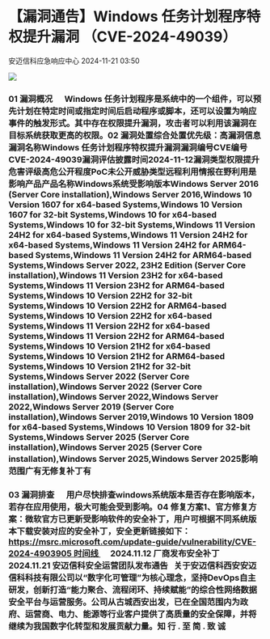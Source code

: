 #  【漏洞通告】Windows 任务计划程序特权提升漏洞 （CVE-2024-49039）   
 安迈信科应急响应中心   2024-11-21 03:50  
  
![](https://mmbiz.qpic.cn/mmbiz_png/tdibEPWdubQUgErMslSgzVibGKdSFkWPTbTgu83UTXdNYm7eOxRSmuNmOjUIxdicy73wTLufCMnbs6CAsc3uicJUcg/640?wx_fmt=png "")  
### 01 漏洞概况      Windows 任务计划程序是系统中的一个组件，可以预先计划在特定时间或指定时间后启动程序或脚本，还可以设置为响应事件的触发形式。其中存在权限提升漏洞，攻击者可以利用该漏洞在目标系统获取更高的权限。02 漏洞处置综合处置优先级：高漏洞信息漏洞名称Windows 任务计划程序特权提升漏洞漏洞编号CVE编号CVE-2024-49039‍漏洞评估披露时间2024-11-12漏洞类型权限提升危害评级高危公开程度PoC未公开威胁类型远程利用情报在野利用是影响产品产品名称Windows系统受影响版本Windows Server 2016 (Server Core installation),Windows Server 2016,Windows 10 Version 1607 for x64-based Systems,Windows 10 Version 1607 for 32-bit Systems,Windows 10 for x64-based Systems,Windows 10 for 32-bit Systems,Windows 11 Version 24H2 for x64-based Systems,Windows 11 Version 24H2 for x64-based Systems,Windows 11 Version 24H2 for ARM64-based Systems,Windows 11 Version 24H2 for ARM64-based Systems,Windows Server 2022, 23H2 Edition (Server Core installation),Windows 11 Version 23H2 for x64-based Systems,Windows 11 Version 23H2 for ARM64-based Systems,Windows 10 Version 22H2 for 32-bit Systems,Windows 10 Version 22H2 for ARM64-based Systems,Windows 10 Version 22H2 for x64-based Systems,Windows 11 Version 22H2 for x64-based Systems,Windows 11 Version 22H2 for ARM64-based Systems,Windows 10 Version 21H2 for x64-based Systems,Windows 10 Version 21H2 for ARM64-based Systems,Windows 10 Version 21H2 for 32-bit Systems,Windows Server 2022 (Server Core installation),Windows Server 2022 (Server Core installation),Windows Server 2022,Windows Server 2022,Windows Server 2019 (Server Core installation),Windows Server 2019,Windows 10 Version 1809 for x64-based Systems,Windows 10 Version 1809 for 32-bit Systems,Windows Server 2025 (Server Core installation),Windows Server 2025 (Server Core installation),Windows Server 2025,Windows Server 2025影响范围广有无修复补丁有  
### 03 漏洞排查      用户尽快排查windows系统版本是否存在影响版本，若存在应用使用，极大可能会受到影响。04 修复方案1、官方修复方案：微软官方已更新受影响软件的安全补丁，用户可根据不同系统版本下载安装对应的安全补丁，安全更新链接如下：https://msrc.microsoft.com/update-guide/vulnerability/CVE-2024-4903905 时间线      2024.11.12 厂商发布安全补丁      2024.11.21 安迈信科安全运营团队发布通告   关于安迈信科西安安迈信科科技有限公司以“数字化可管理”为核心理念，坚持DevOps自主研发，创新打造“能力聚合、流程闭环、持续赋能”的综合性网络数据安全平台与运营服务。公司从古城西安出发，已在全国范围内为政府、运营商、电力、能源等行业客户提供了高质量的安全保障，并将继续为我国数字化转型和发展贡献力量。知 行 . 至 简 . 致 诚  
  
  
